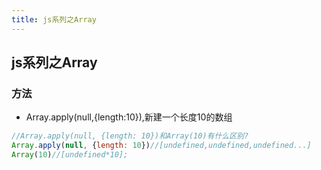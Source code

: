 ```yaml
---
title: js系列之Array
---
```


## js系列之Array

### 方法
- Array.apply(null,{length:10}),新建一个长度10的数组

```javascript
//Array.apply(null, {length: 10})和Array(10)有什么区别?
Array.apply(null, {length: 10})//[undefined,undefined,undefined...]
Array(10)//[undefined*10];
```